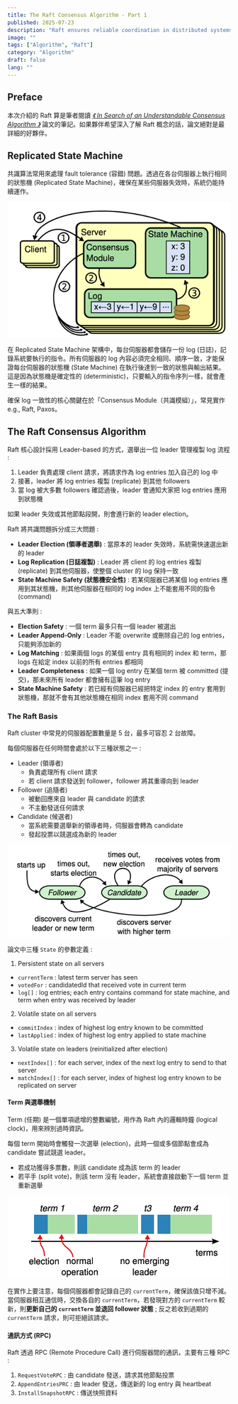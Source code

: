 ```yaml
---
title: The Raft Consensus Algorithm - Part 1
published: 2025-07-23
description: "Raft ensures reliable coordination in distributed systems through leader election, log replication, and fault tolerance."
image: ""
tags: ["Algorithm", "Raft"]
category: "Algorithm"
draft: false
lang: ""
---
```


## Preface

本次介紹的 Raft 算是筆者閱讀 [_《 In Search of an Understandable Consensus Algorithm 》_](https://raft.github.io/) 論文的筆記。如果夥伴希望深入了解 Raft 概念的話，論文絕對是最詳細的好夥伴。

## Replicated State Machine

共識算法常用來處理 fault tolerance (容錯) 問題。透過在各台伺服器上執行相同的狀態機 (Replicated State Machine)，確保在某些伺服器失效時，系統仍能持續運作。

![replicated-state-machine-architecture](./_1.png)

在 Replicated State Machine 架構中，每台伺服器都會儲存一份 log (日誌)，記錄系統要執行的指令。所有伺服器的 log 內容必須完全相同、順序一致，才能保證每台伺服器的狀態機 (State Machine) 在執行後達到一致的狀態與輸出結果。這是因為狀態機是確定性的 (deterministic)，只要輸入的指令序列一樣，就會產生一樣的結果。

確保 log 一致性的核心關鍵在於「Consensus Module（共識模組）」，常見實作 e.g., Raft, Paxos。

## The Raft Consensus Algorithm

Raft 核心設計採用 Leader-based 的方式，選舉出一位 leader 管理複製 log 流程 :

1. Leader 負責處理 client 請求，將請求作為 log entries 加入自己的 log 中
2. 接著，leader 將 log entries 複製 (replicate) 到其他 followers
3. 當 log 被大多數 followers 確認過後，leader 會通知大家把 log entries 應用到狀態機

如果 leader 失效或其他節點段開，則會進行新的 leader election。

Raft 將共識問題拆分成三大問題 :

- **Leader Election (領導者選舉)** : 當原本的 leader 失效時，系統需快速選出新的 leader
- **Log Replication (日誌複製)** : Leader 將 client 的 log entries 複製 (replicate) 到其他伺服器，使整個 cluster 的 log 保持一致
- **State Machine Safety (狀態機安全性)** : 若某伺服器已將某個 log entries 應用到其狀態機，則其他伺服器在相同的 log index 上不能套用不同的指令 (command)

與五大準則 :

- **Election Safety** : 一個 term 最多只有一個 leader 被選出
- **Leader Append-Only** : Leader 不能 overwrite 或刪除自己的 log entries，只能夠添加新的
- **Log Matching** : 如果兩個 logs 的某個 entry 具有相同的 index 和 term，那 logs 在給定 index 以前的所有 entries 都相同
- **Leader Completeness** : 如果一個 log entry 在某個 term 被 committed (提交)，那未來所有 leader 都會擁有這筆 log entry
- **State Machine Safety** : 若已經有伺服器已經把特定 index 的 entry 套用到狀態機，那就不會有其他狀態機在相同 index 套用不同 command

### The Raft Basis

Raft cluster 中常見的伺服器配置數量是 5 台，最多可容忍 2 台故障。

每個伺服器在任何時間會處於以下三種狀態之一 :

- Leader (領導者)
  - 負責處理所有 client 請求
  - 若 client 請求發送到 follower，follower 將其重導向到 leader
- Follower (追隨者)
  - 被動回應來自 leader 與 candidate 的請求
  - 不主動發送任何請求
- Candidate (候選者)
  - 當系統需要選舉新的領導者時，伺服器會轉為 candidate
  - 發起投票以競選成為新的 leader

![server-states](./_2.png)

論文中三種 `State` 的參數定義 :

1. Persistent state on all servers

- `currentTerm` : latest term server has seen
- `votedFor` : candidatedId that received vote in current term
- `log[]` : log entries; each entry contains command for state machine, and term when entry was received by leader

2. Volatile state on all servers

- `commitIndex` : index of highest log entry known to be committed
- `lastApplied` : index of highest log entry applied to state machine

3. Volatile state on leaders (reinitialized after election)

- `nextIndex[]` : for each server, index of the next log entry to send to that server
- `matchIndex[]` : for each server, index of highest log entry known to be replicated on server

#### Term 與選舉機制

Term (任期) 是一個單項遞增的整數編號，用作為 Raft 內的邏輯時鐘 (logical clock)，用來辨別過時資訊。

每個 term 開始時會觸發一次選舉 (election)，此時一個或多個節點會成為 candidate 嘗試競選 leader。

- 若成功獲得多票數，則該 candidate 成為該 term 的 leader
- 若平手 (split vote)，則該 term 沒有 leader，系統會直接啟動下一個 term 並重新選舉

![term-election](./_3.png)

在實作上要注意，每個伺服器都會記錄自己的 `currentTerm`，確保該值只增不減。當伺服器相互通信時，交換各自的 `currentTerm`，若發現對方的 `currentTerm` 較新，則**更新自己的 `currentTerm` 並退回 follower 狀態** ; 反之若收到過期的 `currentTerm` 請求，則可拒絕該請求。

#### 通訊方式 (RPC)

Raft 透過 RPC (Remote Procedure Call) 進行伺服器間的通訊，主要有三種 RPC :

1. `RequestVoteRPC` : 由 candidate 發送，請求其他節點投票
2. `AppendEntriesPRC` : 由 leader 發送，傳送新的 log entry 與 heartbeat
3. `InstallSnapshotRPC` : 傳送快照資料
